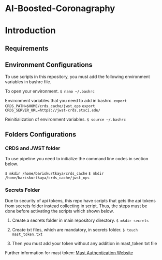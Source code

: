# AI-Boosted-Coronagraphy


# Introduction

## Requirements

## Environment Configurations

To use scripts in this repository, you must add the following environment variables in bashrc file.

To open your environment.
`$ nano ~/.bashrc`

Environment variables that you need to add in bashrc.
`export CRDS_PATH=$HOME/crds_cache/jwst_ops`
`export CRDS_SERVER_URL=https://jwst-crds.stsci.edu/`

Reinitialization of environment variables.
`$ source ~/.bashrc`


## Folders Configurations

### CRDS and JWST folder

To use pipeline you need to initialize the command line codes in section below.

`$ mkdir /home/bariskurtkaya/crds_cache`
`$ mkdir /home/bariskurtkaya/crds_cache/jwst_ops`

### Secrets Folder

Due to security of api tokens, this repo have scripts that gets the api tokens from secrets folder instead collecting in script. Thus, the steps must be done before activating the scripts which shown below.

1. Create a secrets folder in main repository directory. 
`$ mkdir secrets`

2. Create txt files, which are mandatory, in secrets folder. 
`$ touch mast_token.txt`

3. Then you must add your token without any addition in mast_token txt file

Further information for mast token: [Mast Authentication Website](https://auth.mast.stsci.edu/info "Mast Authentication Website")